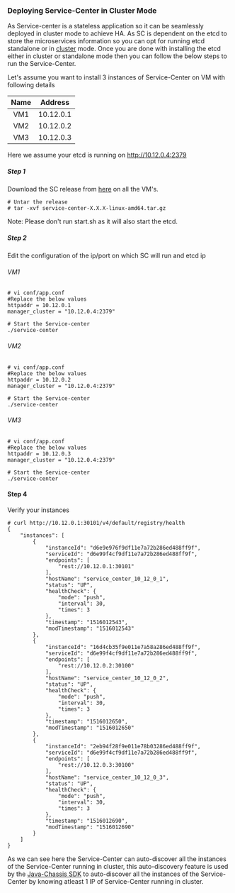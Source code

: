 ### Deploying Service-Center in Cluster Mode

As Service-center is a stateless application so it can be seamlessly deployed in cluster mode to achieve HA.
As SC is dependent on the etcd to store the microservices information so you can opt for running etcd standalone or in [cluster](https://github.com/coreos/etcd/blob/master/Documentation/op-guide/container.md) mode.
Once you are done with installing the etcd either in cluster or standalone mode then you can follow the below steps to run the Service-Center.

Let's assume you want to install 3 instances of Service-Center on VM with following details  

| Name    | Address     |  
| :-----: | :---------: |  
| VM1     | 10.12.0.1   |   
| VM2     | 10.12.0.2   |  
| VM3     | 10.12.0.3   |  

Here we assume your etcd is running on http://10.12.0.4:2379

##### Step 1
Download the SC release from [here](https://github.com/apache/incubator-servicecomb-service-center/releases) on all the VM's.
```
# Untar the release
# tar -xvf service-center-X.X.X-linux-amd64.tar.gz

```

Note: Please don't run start.sh as it will also start the etcd.

##### Step 2
Edit the configuration of the ip/port on which SC will run and etcd ip
###### VM1
```
# vi conf/app.conf
#Replace the below values
httpaddr = 10.12.0.1
manager_cluster = "10.12.0.4:2379"

# Start the Service-center
./service-center
```

###### VM2
```
# vi conf/app.conf
#Replace the below values
httpaddr = 10.12.0.2
manager_cluster = "10.12.0.4:2379"

# Start the Service-center
./service-center
```

###### VM3
```
# vi conf/app.conf
#Replace the below values
httpaddr = 10.12.0.3
manager_cluster = "10.12.0.4:2379"

# Start the Service-center
./service-center
```

#### Step 4
Verify your instances
```
# curl http://10.12.0.1:30101/v4/default/registry/health
{
    "instances": [
        {
            "instanceId": "d6e9e976f9df11e7a72b286ed488ff9f",
            "serviceId": "d6e99f4cf9df11e7a72b286ed488ff9f",
            "endpoints": [
                "rest://10.12.0.1:30101"
            ],
            "hostName": "service_center_10_12_0_1",
            "status": "UP",
            "healthCheck": {
                "mode": "push",
                "interval": 30,
                "times": 3
            },
            "timestamp": "1516012543",
            "modTimestamp": "1516012543"
        },
        {
            "instanceId": "16d4cb35f9e011e7a58a286ed488ff9f",
            "serviceId": "d6e99f4cf9df11e7a72b286ed488ff9f",
            "endpoints": [
                "rest://10.12.0.2:30100"
            ],
            "hostName": "service_center_10_12_0_2",
            "status": "UP",
            "healthCheck": {
                "mode": "push",
                "interval": 30,
                "times": 3
            },
            "timestamp": "1516012650",
            "modTimestamp": "1516012650"
        },
        {
            "instanceId": "2eb94f28f9e011e78b03286ed488ff9f",
            "serviceId": "d6e99f4cf9df11e7a72b286ed488ff9f",
            "endpoints": [
                "rest://10.12.0.3:30100"
            ],
            "hostName": "service_center_10_12_0_3",
            "status": "UP",
            "healthCheck": {
                "mode": "push",
                "interval": 30,
                "times": 3
            },
            "timestamp": "1516012690",
            "modTimestamp": "1516012690"
        }
    ]
}
```

As we can see here the Service-Center can auto-discover all the instances of the Service-Center running in cluster, this auto-discovery feature is used by the [Java-Chassis SDK](https://github.com/apache/incubator-servicecomb-java-chassis) to auto-discover all the instances of the Service-Center by knowing atleast 1 IP of Service-Center running in cluster.

